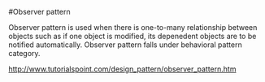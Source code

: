 #Observer pattern

Observer pattern is used when there is one-to-many relationship between objects such as if one object is modified, its depenedent objects are to be notified automatically. Observer pattern falls under behavioral pattern category.

http://www.tutorialspoint.com/design_pattern/observer_pattern.htm
